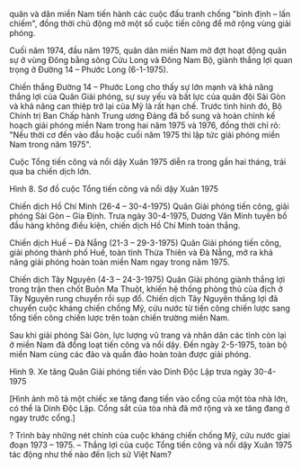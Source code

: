 quân và dân miền Nam tiến hành các cuộc đấu tranh chống "bình định – lấn chiếm", đồng thời chủ động mở một số cuộc tiến công để mở rộng vùng giải phóng.

Cuối năm 1974, đầu năm 1975, quân dân miền Nam mở đợt hoạt động quân sự ở vùng Đông bằng sông Cửu Long và Đông Nam Bộ, giành thắng lợi quan trọng ở Đường 14 – Phước Long (6-1-1975).

Chiến thắng Đường 14 – Phước Long cho thấy sự lớn mạnh và khả năng thắng lợi của Quân Giải phóng, sự suy yếu và bất lực của quân đội Sài Gòn và khả năng can thiệp trở lại của Mỹ là rất hạn chế. Trước tình hình đó, Bộ Chính trị Ban Chấp hành Trung ương Đảng đã bổ sung và hoàn chỉnh kế hoạch giải phóng miền Nam trong hai năm 1975 và 1976, đồng thời chỉ rõ: "Nếu thời cơ đến vào đầu hoặc cuối năm 1975 thì lập tức giải phóng miền Nam trong năm 1975".

Cuộc Tổng tiến công và nổi dậy Xuân 1975 diễn ra trong gần hai tháng, trải qua ba chiến dịch lớn.

Hình 8. Sơ đồ cuộc Tổng tiến công và nổi dậy Xuân 1975

Chiến dịch Hồ Chí Minh
(26-4 – 30-4-1975)
Quân Giải phóng tiến công, giải phóng Sài Gòn – Gia Định. Trưa ngày 30-4-1975, Dương Văn Minh tuyên bố đầu hàng không điều kiện, chiến dịch Hồ Chí Minh toàn thắng.

Chiến dịch Huế – Đà Nẵng
(21-3 – 29-3-1975)
Quân Giải phóng tiến công, giải phóng thành phố Huế, toàn tỉnh Thừa Thiên và Đà Nẵng, mở ra khả năng giải phóng hoàn toàn miền Nam ngay trong năm 1975.

Chiến dịch Tây Nguyên
(4-3 – 24-3-1975)
Quân Giải phóng giành thắng lợi trong trận then chốt Buôn Ma Thuột, khiến hệ thống phòng thủ của địch ở Tây Nguyên rung chuyển rồi sụp đổ. Chiến dịch Tây Nguyên thắng lợi đã chuyển cuộc kháng chiến chống Mỹ, cứu nước từ tiến công chiến lược sang tổng tiến công chiến lược trên toàn chiến trường miền Nam.

Sau khi giải phóng Sài Gòn, lực lượng vũ trang và nhân dân các tỉnh còn lại ở miền Nam đã đồng loạt tiến công và nổi dậy. Đến ngày 2-5-1975, toàn bộ miền Nam cùng các đảo và quần đảo hoàn toàn được giải phóng.

Hình 9. Xe tăng Quân Giải phóng tiến vào Dinh Độc Lập trưa ngày 30-4-1975

[Hình ảnh mô tả một chiếc xe tăng đang tiến vào cổng của một tòa nhà lớn, có thể là Dinh Độc Lập. Cổng sắt của tòa nhà đã mở rộng và xe tăng đang ở ngay trước cổng.]

? Trình bày những nét chính của cuộc kháng chiến chống Mỹ, cứu nước giai đoạn 1973 – 1975.
– Thắng lợi của cuộc Tổng tiến công và nổi dậy Xuân 1975 tác động như thế nào đến lịch sử Việt Nam?